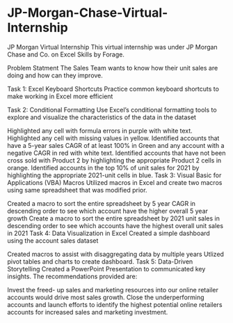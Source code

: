 # JP-Morgan-Chase-Virtual-Internship
JP Morgan Virtual Internship
This virtual internship was under JP Morgan Chase and Co. on Excel Skills by Forage.

Problem Statment
The Sales Team wants to know how their unit sales are doing and how can they improve.

Task 1: Excel Keyboard Shortcuts
Practice common keyboard shortcuts to make working in Excel more efficient

Task 2: Conditional Formatting
Use Excel’s conditional formatting tools to explore and visualize the characteristics of the data in the dataset

Highlighted any cell with formula errors in purple with white text.
Highlighted any cell with missing values in yellow.
Identified accounts that have a 5-year sales CAGR of at least 100% in Green and any account with a negative CAGR in red with white text.
Identified accounts that have not been cross sold with Product 2 by highlighting the appropriate Product 2 cells in orange.
Identified accounts in the top 10% of unit sales for 2021 by highlighting the appropriate 2021-unit cells in blue.
Task 3: Visual Basic for Applications (VBA) Macros
Utilized macros in Excel and create two macros using same spreadsheet that was modified prior.

Created a macro to sort the entire spreadsheet by 5 year CAGR in descending order to see which account have the higher overall 5 year growth
Create a macro to sort the entire spreadsheet by 2021 unit sales in descending order to see which accounts have the highest overall unit sales in 2021
Task 4: Data Visualization in Excel
Created a simple dashboard using the account sales dataset

Created macros to assist with disaggregating data by multiple years
Utlized pivot tables and charts to create dashboard.
Task 5: Data-Driven Storytelling
Created a PowerPoint Presentation to communicated key insights. The recommendations provided are:

Invest the freed- up sales and marketing resources into our online retailer accounts would drive most sales growth.
Close the underperforming accounts and launch efforts to identify the highest potential online retailers accounts for increased sales and marketing investment.
